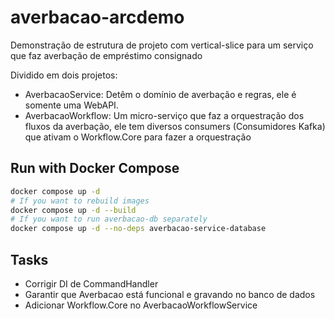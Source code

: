 # averbacao-arcdemo
Demonstração de estrutura de projeto com vertical-slice para um serviço que faz averbação de empréstimo consignado

Dividido em dois projetos:
- AverbacaoService: Detêm o domínio de averbação e regras, ele é somente uma WebAPI.
- AverbacaoWorkflow: Um micro-serviço que faz a orquestração dos fluxos da averbação, ele tem diversos consumers (Consumidores Kafka) que ativam o Workflow.Core para fazer a orquestração

## Run with Docker Compose

```bash
docker compose up -d
# If you want to rebuild images
docker compose up -d --build
# If you want to run averbacao-db separately
docker compose up -d --no-deps averbacao-service-database
```

## Tasks

- Corrigir DI de CommandHandler
- Garantir que Averbacao está funcional e gravando no banco de dados
- Adicionar Workflow.Core no AverbacaoWorkflowService